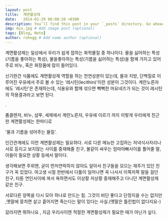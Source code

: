 ```yaml
---
layout: post
title:  계면활성제
date:   2014-02-29 00:00:20 +0300
description: You’ll find this post in your `_posts` directory. Go ahead and edit it and re-build the site to see your changes. # Add post description (optional)
img: mix.jpg # Add image post (optional)
tags: [Blog, Note]
author: rohegg # Add name author (optional)
---
```


계면활성제는 일상에서 우리가 쉽게 접하는 화학물질 중 하나이다. 물을 싫어하는 특성(기름을 좋아하는 특성), 물을좋아하는 특성(기름을 싫어하는 특성)을 함께 가지고 있어  주로  비누, 혹은 화장품에 많이 들어있다.

신기한건 식품에도 계면활성제 역할을 하는 천연성분이 있는데, 물과 지방, 단백질로 이루어진 우유에서 주로 볼 수 있는 ‘레시틴(lecithin)'이란 성분이 그것이다. 계란노른자에도 '레시틴'은 존재하는데, 식용유와 함께 섞으면 뻑뻑한 마요네즈가 되는 것이 레시틴의 작용결과라고 보면 된다.

.

폼클렌저, 비누, 샴푸, 세제에서 계란노른자, 우유에 이르기 까지      이렇게 우리에게 친근한 계면활성제는 한마디로    

 '물과 기름을 섞어주는 물질’.

인간관계에도 이런 계면활성제는 필요하다. 서로 다른 메뉴만 고집하는 저녁식사자리나 서로 등지고 보지않는 사이를 중재해줄 친구, 불같이 싸우는 엄마아빠사이를 풀어줄 딸,아들이 필요한 상황 등에서 말이다.

생각해보면 주위엔, 굳이 먼저연락하지 않아도 알아서 친구들을 모으는 재주가 있던 친구가 꼭 있었다. 여고생 시절 한반에서 다툼이 일어나면 꼭 나서서 이쪽저쪽 말을 걸던 친구, 타툰 연인사이에 껴서 욕하면서도 이상황 저상황 중재해주고 다니던 계면활성제 같은 친구.

서로다른 양쪽을 다시 모아 하나로 만드는 힘. 그것이 비단 좋다고 단정지을 수는 없지만 ,옛말에 뭉치면 살고 흩어지면 죽는다는 말이 있다는 사실.(옛말은 틀린법이 없다지요-)

갈라지면 뭐하나요 , 지금 우리사이엔 적절한 계면활성제가 필요한 때가 아닌가 싶다.